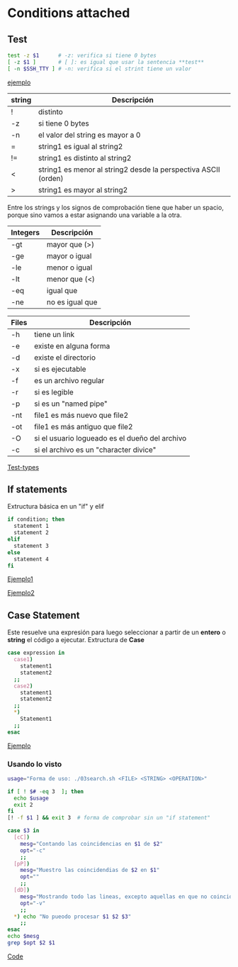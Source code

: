 # Conditions attached

## Test

```bash
test -z $1      # -z: verifica si tiene 0 bytes
[ -z $1 ]       # [ ]: es igual que usar la sentencia **test**
[ -n $SSH_TTY ] # -n: verifica si el strint tiene un valor
```

[ejemplo](03hello4.sh)

| string | Descripción                                                    |
| ------ | -------------------------------------------------------------- |
| !      | distinto                                                       |
| -z     | si tiene 0 bytes                                               |
| -n     | el valor del string es mayor a 0                               |
| =      | string1 es igual al string2                                    |
| !=     | string1 es distinto al string2                                 |
| \<     | string1 es menor al string2 desde la perspectiva ASCII (orden) |
| \>     | string1 es mayor al string2                                    |

Entre los strings y los signos de comprobación tiene que haber un spacio, porque sino vamos a estar asignando una variable a la otra.

| Integers | Descripción     |
| -------- | --------------- |
| -gt      | mayor que (>)   |
| -ge      | mayor o igual   |
| -le      | menor o igual   |
| -lt      | menor que (<)   |
| -eq      | igual que       |
| -ne      | no es igual que |

| Files | Descripción                                    |
| ----- | ---------------------------------------------- |
| -h    | tiene un link                                  |
| -e    | existe en alguna forma                         |
| -d    | existe el directorio                           |
| -x    | si es ejecutable                               |
| -f    | es un archivo regular                          |
| -r    | si es legible                                  |
| -p    | si es un "named pipe"                          |
| -nt   | file1 es más nuevo que file2                   |
| -ot   | file1 es más antiguo que file2                 |
| -O    | si el usuario logueado es el dueño del archivo |
| -c    | si el archivo es un "character divice"         |

[Test-types](https://wiki.bash-hackers.org/commands/classictest)

## If statements

Extructura básica en un "if" y elif

```bash
if condition; then
  statement 1
  statement 2
elif
  statement 3
else
  statement 4
fi
```

[Ejemplo1](03ifStatement.sh)

[Ejemplo2](03elif.sh)

## Case Statement

Este resuelve una expresión para luego seleccionar a partir de un **entero** o **string** el código a ejecutar.
Extructura de **Case**

```bash
case expression in
  case1)
    statement1
    statement2
  ;;
  case2)
    statement1
    statement2
  ;;
  *)
    Statement1
  ;;
esac
```

[Ejemplo](03grade.sh)

### Usando lo visto

```bash
usage="Forma de uso: ./03search.sh <FILE> <STRING> <OPERATION>"

if [ ! $# -eq 3  ]; then
  echo $usage
  exit 2
fi
[! -f $1 ] && exit 3  # forma de comprobar sin un "if statement"

case $3 in
  [cC])
    mesg="Contando las coincidencias en $1 de $2"
    opt="-c"
    ;;
  [pP])
    mesg="Muestro las coincidendias de $2 en $1"
    opt=""
    ;;
  [dD])
    mesg="Mostrando todo las lineas, excepto aquellas en que no coincide $2 en $1"
    opt="-v"
    ;;
  *) echo "No pueodo procesar $1 $2 $3"
    ;;
esac
echo $mesg
grep $opt $2 $1
```

[Code](03search.sh)

